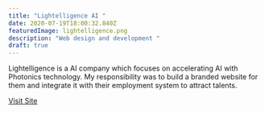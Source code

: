 ```yaml
---
title: "Lightelligence AI "
date: 2020-07-19T18:00:32.840Z
featuredImage: lightelligence.png
description: "Web design and development "
draft: true
---
```

Lightelligence is a AI company which focuses on accelerating AI with Photonics technology. My responsibility was to build a branded website for them and integrate it with their employment system to attract talents. 

[Visit Site](https://www.lightelligence.ai)